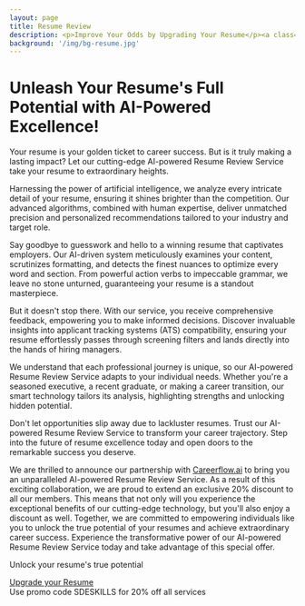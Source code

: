 ```yaml
---
layout: page
title: Resume Review
description: <p>Improve Your Odds by Upgrading Your Resume</p><a class="btn btn-primary mt-2" href="https://www.careerflow.ai/resume-review?utm_campaign=SDESKILLS">Upgrade your Resume</a><br>Use promo code SDESKILLS for 20% off all services
background: '/img/bg-resume.jpg'
---
```


# Unleash Your Resume's Full Potential with AI-Powered Excellence!

Your resume is your golden ticket to career success. But is it truly making a lasting impact? Let our cutting-edge AI-powered Resume Review Service take your resume to extraordinary heights.

Harnessing the power of artificial intelligence, we analyze every intricate detail of your resume, ensuring it shines brighter than the competition. Our advanced algorithms, combined with human expertise, deliver unmatched precision and personalized recommendations tailored to your industry and target role.

Say goodbye to guesswork and hello to a winning resume that captivates employers. Our AI-driven system meticulously examines your content, scrutinizes formatting, and detects the finest nuances to optimize every word and section. From powerful action verbs to impeccable grammar, we leave no stone unturned, guaranteeing your resume is a standout masterpiece.

But it doesn't stop there. With our service, you receive comprehensive feedback, empowering you to make informed decisions. Discover invaluable insights into applicant tracking systems (ATS) compatibility, ensuring your resume effortlessly passes through screening filters and lands directly into the hands of hiring managers.

We understand that each professional journey is unique, so our AI-powered Resume Review Service adapts to your individual needs. Whether you're a seasoned executive, a recent graduate, or making a career transition, our smart technology tailors its analysis, highlighting strengths and unlocking hidden potential.

Don't let opportunities slip away due to lackluster resumes. Trust our AI-powered Resume Review Service to transform your career trajectory. Step into the future of resume excellence today and open doors to the remarkable success you deserve.

We are thrilled to announce our partnership with [Careerflow.ai](https://www.careerflow.ai) to bring you an unparalleled AI-powered Resume Review Service. As a result of this exciting collaboration, we are proud to extend an exclusive 20% discount to all our members. This means that not only will you experience the exceptional benefits of our cutting-edge technology, but you'll also enjoy a discount as well. Together, we are committed to empowering individuals like you to unlock the true potential of your resumes and achieve extraordinary career success. Experience the transformative power of our AI-powered Resume Review Service today and take advantage of this special offer.

Unlock your resume's true potential

<a class="btn btn-primary mt-2" href="https://www.careerflow.ai/resume-review?utm_campaign=SDESKILLS">Upgrade your Resume</a><br>
Use promo code SDESKILLS for 20% off all services

